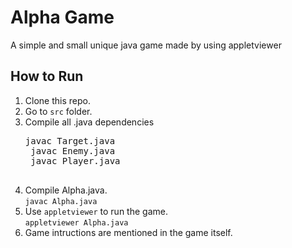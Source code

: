 # Alpha Game
A simple and small unique java game made by using appletviewer

## How to Run
1. Clone this repo.
2. Go to `src` folder.
3. Compile all .java dependencies  
	<pre>javac Target.java
	javac Enemy.java
	javac Player.java
	</pre>
4. Compile Alpha.java.  
	`javac Alpha.java`
5. Use `appletviewer` to run the game.  
	`appletviewer Alpha.java`
6. Game intructions are mentioned in the game itself.
